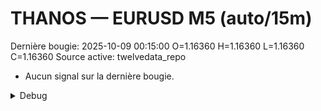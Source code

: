 # THANOS — EURUSD M5 (auto/15m)
Dernière bougie: 2025-10-09 00:15:00  O=1.16360  H=1.16360  L=1.16360  C=1.16360
Source active: twelvedata_repo

- Aucun signal sur la dernière bougie.

<details><summary>Debug</summary>

- TD_API_KEY manquant.

</details>